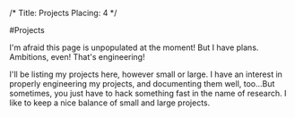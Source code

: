 /*
Title: Projects
Placing: 4
*/

#Projects

I'm afraid this page is unpopulated at the moment! But I have plans. Ambitions, even! That's engineering!

I'll be listing my projects here, however small or large. I have an interest in properly engineering my projects, and documenting them well, too...But sometimes, you just have to hack something fast in the name of research. I like to keep a nice balance of small and large projects.
